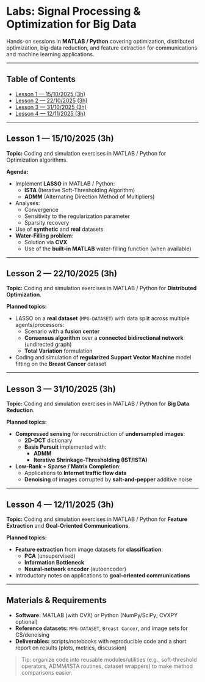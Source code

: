 # Labs: Signal Processing & Optimization for Big Data

Hands-on sessions in **MATLAB / Python** covering optimization, distributed optimization, big-data reduction, and feature extraction for communications and machine learning applications.

---

## Table of Contents
- [Lesson 1 — 15/10/2025 (3h)](#lesson-1--15102025-3h)
- [Lesson 2 — 22/10/2025 (3h)](#lesson-2--22102025-3h)
- [Lesson 3 — 31/10/2025 (3h)](#lesson-3--31102025-3h)
- [Lesson 4 — 12/11/2025 (3h)](#lesson-4--12112025-3h)

---

## Lesson 1 — 15/10/2025 (3h)

**Topic:** Coding and simulation exercises in MATLAB / Python for Optimization algorithms.

**Agenda:**
- Implement **LASSO** in MATLAB / Python:
  - **ISTA** (Iterative Soft-Thresholding Algorithm)
  - **ADMM** (Alternating Direction Method of Multipliers)
- Analyses:
  - Convergence
  - Sensitivity to the regularization parameter
  - Sparsity recovery
- Use of **synthetic** and **real** datasets
- **Water-Filling problem**:
  - Solution via **CVX**
  - Use of the **built-in MATLAB** water-filling function (when available)

---

## Lesson 2 — 22/10/2025 (3h)

**Topic:** Coding and simulation exercises in MATLAB / Python for **Distributed Optimization**.

**Planned topics:**
- LASSO on a **real dataset** (`MPG-DATASET`) with data split across multiple agents/processors:
  - Scenario with a **fusion center**
  - **Consensus algorithm** over a **connected bidirectional network** (undirected graph)
  - **Total Variation** formulation
- Coding and simulation of **regularized Support Vector Machine** model fitting on the **Breast Cancer** dataset

---

## Lesson 3 — 31/10/2025 (3h)

**Topic:** Coding and simulation exercises in MATLAB / Python for **Big Data Reduction**.

**Planned topics:**
- **Compressed sensing** for reconstruction of **undersampled images**:
  - **2D-DCT** dictionary
  - **Basis Pursuit** implemented with:
    - **ADMM**
    - **Iterative Shrinkage-Thresholding (IST/ISTA)**
- **Low-Rank + Sparse / Matrix Completion**:
  - Applications to **Internet traffic flow data**
  - **Denoising** of images corrupted by **salt-and-pepper** additive noise

---

## Lesson 4 — 12/11/2025 (3h)

**Topic:** Coding and simulation exercises in MATLAB / Python for **Feature Extraction** and **Goal-Oriented Communications**.

**Planned topics:**
- **Feature extraction** from image datasets for **classification**:
  - **PCA** (unsupervised)
  - **Information Bottleneck**
  - **Neural-network encoder** (autoencoder)
- Introductory notes on applications to **goal-oriented communications**

---

## Materials & Requirements

- **Software:** MATLAB (with CVX) or Python (NumPy/SciPy; CVXPY optional)
- **Reference datasets:** `MPG-DATASET`, `Breast Cancer`, and image sets for CS/denoising
- **Deliverables:** scripts/notebooks with reproducible code and a short report on results (plots, metrics, discussion)

> Tip: organize code into reusable modules/utilities (e.g., soft-threshold operators, ADMM/ISTA routines, dataset wrappers) to make method comparisons easier.
